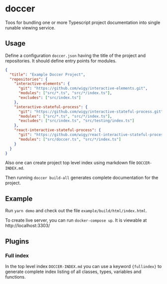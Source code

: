 # doccer
Toos for bundling one or more Typescript project documentation into single runable viewing service.

## Usage

Define a configuration `doccer.json` having the title of the project and repositories. It should
define entry points for modules.
```json
{
  "title": "Example Doccer Project",
  "repositories": {
    "interactive-elements": {
      "git": "https://github.com/wigy/interactive-elements.git",
      "modules": ["src/*.ts", "src/*/index.ts"],
      "excludes": ["src/index.ts"]
    },
    "interactive-stateful-process": {
      "git": "https://github.com/wigy/interactive-stateful-process.git",
      "modules": ["src/*.ts", "src/*/index.ts"],
      "excludes": ["src/index.ts", "src/testing/index.ts"]
    },
    "react-interactive-stateful-process": {
      "git": "https://github.com/wigy/react-interactive-stateful-process.git",
      "modules": ["src/doccer.ts", "src/*/index.ts"]
    }
  }
}
```

Also one can create project top level index using markdown file `DOCCER-INDEX.md`.

Then running `doccer build-all` generates complete documentation for the project.

## Example

Run `yarn demo` and check out the file `example/build/html/index.html`.

To create live server, you can run `docker-compose up`. It is viewable at http://localhost:3303/

## Plugins

### Full index

In the top level index `DOCCER-INDEX.md` you can use a keyword `{fullindex}` to generate
complete index listing of all classes, types, variables and functions.
